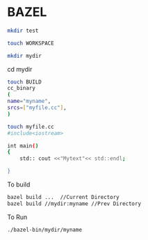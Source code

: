 # BAZEL


```bash
mkdir test
```
```bash
touch WORKSPACE
```
```bash
mkdir mydir
```

cd mydir 
```bash
touch BUILD
cc_binary
(
name="myname",
srcs=["myfile.cc"],
)
```
```bash
touch myfile.cc
#include<iostream>

int main()
{
	std:: cout <<"Mytext"<< std::endl;

}
```

To build 
```bash	
bazel build ...  //Current Directory 
bazel build //mydir:myname //Prev Directory 
```	
	
To Run
```bash	
./bazel-bin/mydir/myname
```
